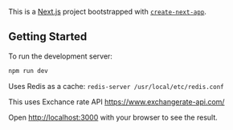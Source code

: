 This is a [Next.js](https://nextjs.org/) project bootstrapped with [`create-next-app`](https://github.com/vercel/next.js/tree/canary/packages/create-next-app).

## Getting Started

To run the development server:

```bash
npm run dev
```

Uses Redis as a cache: `redis-server /usr/local/etc/redis.conf`

This uses Exchance rate API https://www.exchangerate-api.com/

Open [http://localhost:3000](http://localhost:3000) with your browser to see the result.
